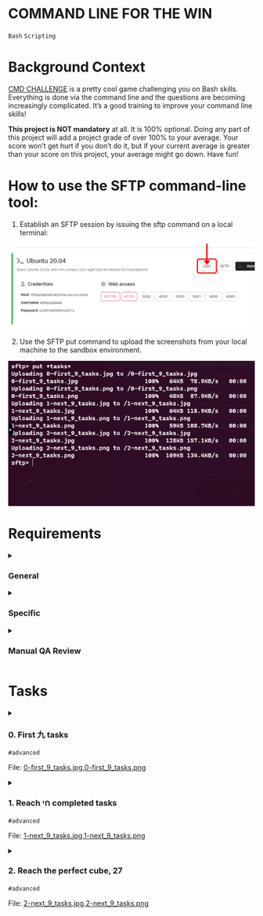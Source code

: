 # **COMMAND LINE FOR THE WIN**
`Bash` `Scripting`

# Background Context
[CMD CHALLENGE](https://cmdchallenge.com/) is a pretty cool game challenging you on Bash skills. Everything is done via the command line and the questions are becoming increasingly complicated. It’s a good training to improve your command line skills!

**This project is NOT mandatory** at all. It is 100% optional. Doing any part of this project will add a project grade of over 100% to your average. Your score won’t get hurt if you don’t do it, but if your current average is greater than your score on this project, your average might go down. Have fun!

# How to use the SFTP command-line tool:
1. Establish an SFTP session by issuing the sftp command on a local terminal:
<div align="center"><img width="700px" src="https://github.com/codenvibes/alx-system_engineering-devops/blob/master/command_line_for_the_win/pictures/step1.png"></div>

2. Use the SFTP put command to upload the screenshots from your local machine to the sandbox environment.
<div align="center"><img align="center" src="https://github.com/codenvibes/alx-system_engineering-devops/blob/master/command_line_for_the_win/pictures/step2.png"></div>

# Requirements
<details>
<summary><h3>General</h3></summary>

- A `README.md` file, at the root of the folder of the project, is mandatory
- This project will be manually reviewed.
- As each task is completed, the name of that task will turn green
- Create a screenshot, showing that you completed the required levels
- Push this screenshot with the right name to GitHub, in either the PNG or JPEG format
</details>

<details>
<summary><h3>Specific</h3></summary>

In addition to completing the project tasks and submitting the required `screenshots` to `GitHub`, you are also required to demonstrate the use of the `SFTP` (Secure File Transfer Protocol) command-line tool to move your local screenshots to the sandbox environment.

**References :**
- [SFTP Guide](https://man.openbsd.org/sftp)
- [SFTP File Transfer Tutorial](https://www.digitalocean.com/community/tutorials/how-to-use-sftp-to-securely-transfer-files-with-a-remote-server)

**Here are the steps to follow:**
- Take the `screenshots` of the completed levels as mentioned in the `general` requirements.
- Open a terminal or command prompt on your local machine.
- Use the `SFTP command-line tool` to establish a connection to the sandbox environment. You will need the `hostname`, `username`, and `password` provided to you for the sandbox environment.
- Once connected, navigate to the `directory` where you want to upload the `screenshots`.
- Use the SFTP `put` command to upload the `screenshots` from your local machine to the sandbox environment.
- Confirm that the `screenshots` have been successfully transferred by checking the sandbox directory.
- Once the `screenshots` are transferred, you can proceed to push the `screenshots` to `GitHub` as mentioned in the initial requirements.
- Make sure to include the steps you followed to use the SFTP command-line tool in your project’s README.md file. This will help the reviewers understand how you performed the file transfer using SFTP.

**NOTE :**
- The screenshoots of completed level should be inside the dir `/root/alx-system_engineering-devops/command_line_for_the_win/`
</details>

<details>
<summary><h3>Manual QA Review</h3></summary>

**It is your responsibility to request a review for this project from a peer. If no peers have been reviewed, you should request a review from a TA or staff member.**
</details>

<!-- # More Info -->

# Tasks

<details>
<summary>

### 0. First 九 tasks
`#advanced`

File: [0-first_9_tasks.jpg](),[0-first_9_tasks.png]()
</summary>

Complete the first 9 tasks.
</details>

<details>
<summary>

### 1. Reach חי completed tasks
`#advanced`

File: [1-next_9_tasks.jpg](),[1-next_9_tasks.png]()
</summary>

Complete the 9 next tasks, getting to 18 total.
</details>

<details>
<summary>

### 2. Reach the perfect cube, 27
`#advanced`

File: [2-next_9_tasks.jpg](),[2-next_9_tasks.png]()
</summary>

Complete the 9 next tasks, getting to 27 total.
</details>

